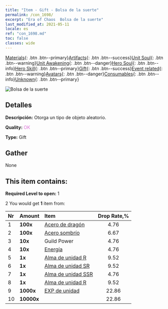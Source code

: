 ```yaml
---
title: "Item - Gift - Bolsa de la suerte"
permalink: /con_1698/
excerpt: "Era of Chaos  Bolsa de la suerte"
last_modified_at: 2021-05-11
locale: es
ref: "con_1698.md"
toc: false
classes: wide
---
```

 [Materials](/ItemsES/){: .btn .btn--primary}[Artifacts](/ItemsES/Artifacts/){: .btn .btn--success}[Unit Soul](/ItemsES/UnitSoul/){: .btn .btn--warning}[Unit Awakening](/ItemsES/UnitAwakening/){: .btn .btn--danger}[Hero Soul](/ItemsES/HeroSoul/){: .btn .btn--info}[Hero Skill](/ItemsES/HeroSkill/){: .btn .btn--primary}[Gift](/ItemsES/Gift/){: .btn .btn--success}[Event related](/ItemsES/Events/){: .btn .btn--warning}[Avatars](/ItemsES/Avatars/){: .btn .btn--danger}[Consumables](/ItemsES/Consumables/){: .btn .btn--info}[Unknown](/ItemsES/Unknown/){: .btn .btn--primary}

 ![Bolsa de la suerte](/images/t/i_907314.png)

## Detalles
 **Descripción:** Otorga un tipo de objeto aleatorio.

 **Quality:** <span style="color: #DA70D6">OK</span>

 **Type:** Gift

## Gather

  None

## This item contains:

 **Required Level to open:** 1

 2 You would get **1** item  from:

  | Nr | Amount |     Item    | Drop Rate,% |
  |:---|:-------|:------------|:---------:|
  | 1 |  **100x** | [Acero de dragón](/ItemsES/con_880/) | 4.76 | 
  | 2 |  **100x** | [Acero sombrío](/ItemsES/con_881/) | 6.67 | 
  | 3 |  **10x** | Guild Power | 4.76 | 
  | 4 |  **10x** | [Energía](/ItemsES/con_900/) | 4.76 | 
  | 5 |  **1x** | [Alma de unidad R](/ItemsES/con_533/) | 9.52 | 
  | 6 |  **1x** | [Alma de unidad SR](/ItemsES/con_534/) | 9.52 | 
  | 7 |  **1x** | [Alma de unidad SSR](/ItemsES/con_535/) | 4.76 | 
  | 8 |  **1x** | [Alma de unidad R](/ItemsES/con_533/) | 9.52 | 
  | 9 |  **1000x** | [EXP de unidad](/ItemsES/con_902/) | 22.86 | 
  | 10 |  **10000x** | <i class="fas fa-coins"/> | 22.86 | 
